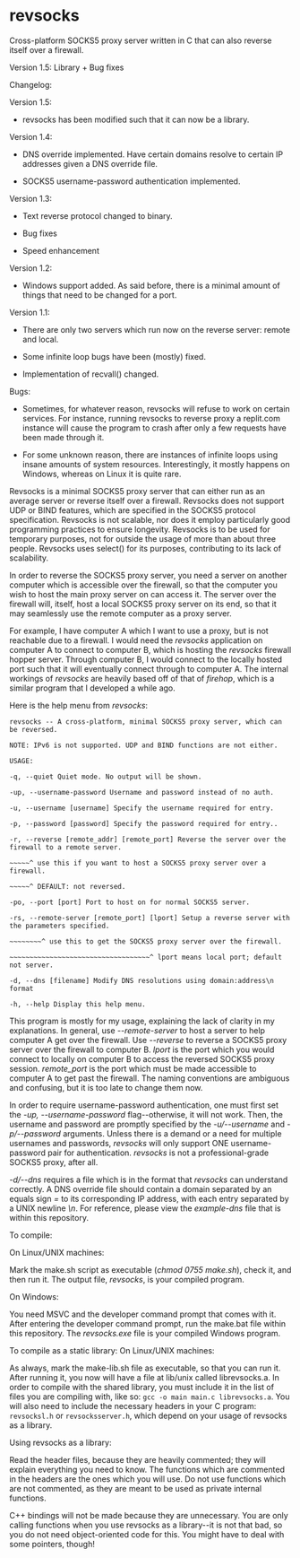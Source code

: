 # revsocks

Cross-platform SOCKS5 proxy server written in C that can also reverse itself over a firewall.

  
  

Version 1.5: Library + Bug fixes

  
  

Changelog:

Version 1.5:

  

- revsocks has been modified such that it can now be a library.

  

Version 1.4:

  

- DNS override implemented. Have certain domains resolve to certain IP addresses given a DNS override file.

- SOCKS5 username-password authentication implemented.

Version 1.3:

  

- Text reverse protocol changed to binary.

- Bug fixes

- Speed enhancement

  

Version 1.2:

  

- Windows support added. As said before, there is a minimal amount of things that need to be changed for a port.

  

Version 1.1:

  

- There are only two servers which run now on the reverse server: remote and local.

- Some infinite loop bugs have been (mostly) fixed.

  

- Implementation of recvall() changed.

  
  

Bugs:

  

- Sometimes, for whatever reason, revsocks will refuse to work on certain services. For instance, running revsocks to reverse proxy a replit.com instance will cause the program to crash after only a few requests have been made through it.

- For some unknown reason, there are instances of infinite loops using insane amounts of system resources. Interestingly, it mostly happens on Windows, whereas on Linux it is quite rare.

  
  

Revsocks is a minimal SOCKS5 proxy server that can either run as an average server or reverse itself over a firewall. Revsocks does not support UDP or BIND features, which are specified in the SOCKS5 protocol specification. Revsocks is not scalable, nor does it employ particularly good programming practices to ensure longevity. Revsocks is to be used for temporary purposes, not for outside the usage of more than about three people. Revsocks uses select() for its purposes, contributing to its lack of scalability.

  

In order to reverse the SOCKS5 proxy server, you need a server on another computer which is accessible over the firewall, so that the computer you wish to host the main proxy server on can access it. The server over the firewall will, itself, host a local SOCKS5 proxy server on its end, so that it may seamlessly use the remote computer as a proxy server.

  

For example, I have computer A which I want to use a proxy, but is not reachable due to a firewall. I would need the *revsocks* application on computer A to connect to computer B, which is hosting the *revsocks* firewall hopper server. Through computer B, I would connect to the locally hosted port such that it will eventually connect through to computer A. The internal workings of *revsocks* are heavily based off of that of *firehop*, which is a similar program that I developed a while ago.

  

Here is the help menu from *revsocks*:

      
    
    revsocks -- A cross-platform, minimal SOCKS5 proxy server, which can be reversed.
    
    NOTE: IPv6 is not supported. UDP and BIND functions are not either.
    
    USAGE:
    
    -q, --quiet Quiet mode. No output will be shown.
    
    -up, --username-password Username and password instead of no auth.
    
    -u, --username [username] Specify the username required for entry.
    
    -p, --password [password] Specify the password required for entry..
    
    -r, --reverse [remote_addr] [remote_port] Reverse the server over the firewall to a remote server.
    
    ~~~~~^ use this if you want to host a SOCKS5 proxy server over a firewall.
    
    ~~~~~^ DEFAULT: not reversed.
    
    -po, --port [port] Port to host on for normal SOCKS5 server.
    
    -rs, --remote-server [remote_port] [lport] Setup a reverse server with the parameters specified.
    
    ~~~~~~~~^ use this to get the SOCKS5 proxy server over the firewall.
    
    ~~~~~~~~~~~~~~~~~~~~~~~~~~~~~~~~~~~^ lport means local port; default not server.
    
    -d, --dns [filename] Modify DNS resolutions using domain:address\n format
    
    -h, --help Display this help menu.

  
  

This program is mostly for my usage, explaining the lack of clarity in my explanations. In general, use *--remote-server* to host a server to help computer A get over the firewall. Use *--reverse* to reverse a SOCKS5 proxy server over the firewall to computer B. *lport* is the port which you would connect to locally on computer B to access the reversed SOCKS5 proxy session. *remote_port* is the port which must be made accessible to computer A to get past the firewall. The naming conventions are ambiguous and confusing, but it is too late to change them now.

  

In order to require username-password authentication, one must first set the *-up, --username-password* flag--otherwise, it will not work. Then, the username and password are promptly specified by the *-u/--username* and *-p/--password* arguments. Unless there is a demand or a need for multiple usernames and passwords, *revsocks* will only support ONE username-password pair for authentication. *revsocks* is not a professional-grade SOCKS5 proxy, after all.

  

*-d/--dns* requires a file which is in the format that *revsocks* can understand correctly. A DNS override file should contain a domain separated by an equals sign *=* to its corresponding IP address, with each entry separated by a UNIX newline *\n*. For reference, please view the *example-dns* file that is within this repository.

  
  
  
  

To compile:

  

On Linux/UNIX machines:

Mark the make.sh script as executable (*chmod 0755 make.sh*), check it, and then run it. The output file, *revsocks*, is your compiled program.

  

On Windows:

You need MSVC and the developer command prompt that comes with it. After entering the developer command prompt, run the make.bat file within this repository. The *revsocks.exe* file is your compiled Windows program.

  

  
To compile as a static library:
On Linux/UNIX machines:

As always, mark the make-lib.sh file as executable, so that you can run it. After running it, you now will have a file at lib/unix called librevsocks.a. In order to compile with the shared library, you must include it in the list of files you are compiling with, like so: `gcc -o main main.c librevsocks.a`. You will also need to include the necessary headers in your C program: `revsocksl.h` or `revsocksserver.h`, which depend on your usage of revsocks as a library. 


Using revsocks as a library:

Read the header files, because they are heavily commented; they will explain everything you need to know. The functions which are commented in the headers are the ones which you will use. Do not use functions which are not commented, as they are meant to be used as private internal functions.  

C++ bindings will not be made because they are unnecessary. You are only calling functions when you use revsocks as a library--it is not that bad, so you do not need object-oriented code for this. You might have to deal with some pointers, though!